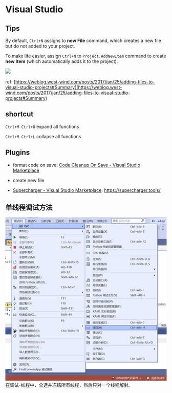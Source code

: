 # Visual Studio

## Tips

By default, `Ctrl+N` assigns to **new File** command, which creates a new file but do not added to your project.

To make life easier, assign `Ctrl+N` to `Project.AddNewItem` command to create  **new Item** (which automatically adds it to the project).

![](https://weblog.west-wind.com/images/2017/Dealing-with-New-Files-in-Visual-Studio-Projects/RemapCtrlN.png)

ref: [https://weblog.west-wind.com/posts/2017/jan/25/adding-files-to-visual-studio-projects#Summary](https://weblog.west-wind.com/posts/2017/jan/25/adding-files-to-visual-studio-projects#Summary)

## shortcut

`Ctrl+M Ctrl+O` expand all functions

`Ctrl+M Ctrl+L` collapse all functions

## Plugins

* format code on save: [Code Cleanup On Save - Visual Studio Marketplace](https://marketplace.visualstudio.com/items?itemName=MadsKristensen.CodeCleanupOnSave)

* create new file

* [Supercharger - Visual Studio Marketplace](https://marketplace.visualstudio.com/items?itemName=jasontaylordev.supercharger): https://supercharger.tools/

## 单线程调试方法

![vs_debug_threads.png](vs_debug_threads.png)
在调试-线程中，全选并冻结所有线程，然后只对一个线程解封。